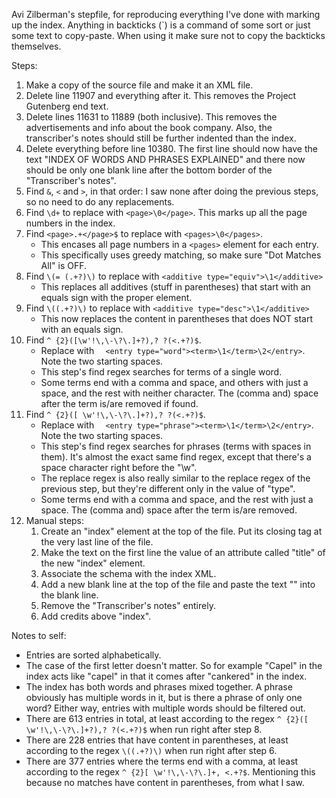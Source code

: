 Avi Zilberman's stepfile, for reproducing everything I've done with marking up the index.
Anything in backticks (`) is a command of some sort or just some text to copy-paste. When using it make sure not to copy the backticks themselves.

Steps:

1. Make a copy of the source file and make it an XML file.
2. Delete line 11907 and everything after it. This removes the Project Gutenberg end text.
2. Delete lines 11631 to 11889 (both inclusive). This removes the advertisements and info about the book company. Also, the transcriber's notes should still be further indented than the index.
3. Delete everything before line 10380. The first line should now have the text "INDEX OF WORDS AND PHRASES EXPLAINED" and there now should be only one blank line after the bottom border of the "Transcriber's notes".
4. Find `&`, `<` and `>`, in that order: I saw none after doing the previous steps, so no need to do any replacements.
5. Find `\d+` to replace with `<page>\0</page>`. This marks up all the page numbers in the index.
6. Find `<page>.+</page>$` to replace with `<pages>\0</pages>`.
	* This encases all page numbers in a `<pages>` element for each entry.
	* This specifically uses greedy matching, so make sure "Dot Matches All" is OFF.
7. Find `\(= (.+?)\)` to replace with `<additive type="equiv">\1</additive>`
	* This replaces all additives (stuff in parentheses) that start with an equals sign with the proper element.
8. Find `\((.+?)\)` to replace with `<additive type="desc">\1</additive>`
	* This now replaces the content in parentheses that does NOT start with an equals sign.
9. Find `^ {2}([\w'!\,\-\?\.]+?),? ?(<.+?)$`.
	* Replace with `  <entry type="word"><term>\1</term>\2</entry>`. Note the two starting spaces.
	* This step's find regex searches for terms of a single word.
	* Some terms end with a comma and space, and others with just a space, and the rest with neither character. The (comma and) space after the term is/are removed if found.
10. Find `^ {2}([ \w'!\,\-\?\.]+?),? ?(<.+?)$`.
	* Replace with `  <entry type="phrase"><term>\1</term>\2</entry>`. Note the two starting spaces.
	* This step's find regex searches for phrases (terms with spaces in them). It's almost the exact same find regex, except that there's a space character right before the "\w".
	* The replace regex is also really similar to the replace regex of the previous step, but they're different only in the value of "type".
	* Some terms end with a comma and space, and the rest with just a space. The (comma and) space after the term is/are removed.
11. Manual steps:
	1. Create an "index" element at the top of the file. Put its closing tag at the very last line of the file.
	2. Make the text on the first line the value of an attribute called "title" of the new "index" element.
	3. Associate the schema with the index XML.
	4. Add a new blank line at the top of the file and paste the text "<?xml version="1.0" encoding="UTF-8"?>" into the blank line.
	5. Remove the "Transcriber's notes" entirely.
	6. Add credits above "index".



Notes to self:

* Entries are sorted alphabetically.
* The case of the first letter doesn't matter. So for example "Capel" in the index acts like "capel" in that it comes after "cankered" in the index.
* The index has both words and phrases mixed together. A phrase obviously has multiple words in it, but is there a phrase of only one word? Either way, entries with multiple words should be filtered out.
* There are 613 entries in total, at least according to the regex `^ {2}([ \w'!\,\-\?\.]+?),? ?(<.+?)$` when run right after step 8.
* There are 228 entries that have content in parentheses, at least according to the regex `\((.+?)\)` when run right after step 6.
* There are 377 entries where the terms end with a comma, at least according to the regex `^ {2}[ \w'!\,\-\?\.]+, <.+?$`. Mentioning this because no matches have content in parentheses, from what I saw.
